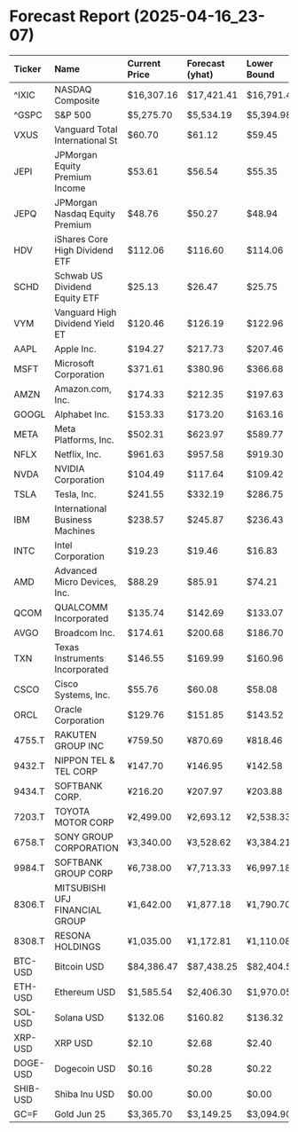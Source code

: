 # Forecast Report (2025-04-16_23-07)

| Ticker   | Name                            | Current Price   | Forecast (yhat)   | Lower Bound   | Upper Bound   | Alert   |
|:---------|:--------------------------------|:----------------|:------------------|:--------------|:--------------|:--------|
| ^IXIC    | NASDAQ Composite                | $16,307.16      | $17,421.41        | $16,791.49    | $18,046.40    | BUY     |
| ^GSPC    | S&P 500                         | $5,275.70       | $5,534.19         | $5,394.98     | $5,670.04     | BUY     |
| VXUS     | Vanguard Total International St | $60.70          | $61.12            | $59.45        | $62.95        | HOLD    |
| JEPI     | JPMorgan Equity Premium Income  | $53.61          | $56.54            | $55.35        | $57.85        | BUY     |
| JEPQ     | JPMorgan Nasdaq Equity Premium  | $48.76          | $50.27            | $48.94        | $51.56        | BUY     |
| HDV      | iShares Core High Dividend ETF  | $112.06         | $116.60           | $114.06       | $119.12       | BUY     |
| SCHD     | Schwab US Dividend Equity ETF   | $25.13          | $26.47            | $25.75        | $27.21        | BUY     |
| VYM      | Vanguard High Dividend Yield ET | $120.46         | $126.19           | $122.96       | $129.19       | BUY     |
| AAPL     | Apple Inc.                      | $194.27         | $217.73           | $207.46       | $228.34       | BUY     |
| MSFT     | Microsoft Corporation           | $371.61         | $380.96           | $366.68       | $394.97       | HOLD    |
| AMZN     | Amazon.com, Inc.                | $174.33         | $212.35           | $197.63       | $227.91       | BUY     |
| GOOGL    | Alphabet Inc.                   | $153.33         | $173.20           | $163.16       | $182.31       | BUY     |
| META     | Meta Platforms, Inc.            | $502.31         | $623.97           | $589.77       | $658.78       | BUY     |
| NFLX     | Netflix, Inc.                   | $961.63         | $957.58           | $919.30       | $995.81       | HOLD    |
| NVDA     | NVIDIA Corporation              | $104.49         | $117.64           | $109.42       | $125.61       | BUY     |
| TSLA     | Tesla, Inc.                     | $241.55         | $332.19           | $286.75       | $382.28       | BUY     |
| IBM      | International Business Machines | $238.57         | $245.87           | $236.43       | $255.41       | HOLD    |
| INTC     | Intel Corporation               | $19.23          | $19.46            | $16.83        | $22.08        | HOLD    |
| AMD      | Advanced Micro Devices, Inc.    | $88.29          | $85.91            | $74.21        | $97.52        | HOLD    |
| QCOM     | QUALCOMM Incorporated           | $135.74         | $142.69           | $133.07       | $152.56       | HOLD    |
| AVGO     | Broadcom Inc.                   | $174.61         | $200.68           | $186.70       | $214.85       | BUY     |
| TXN      | Texas Instruments Incorporated  | $146.55         | $169.99           | $160.96       | $179.14       | BUY     |
| CSCO     | Cisco Systems, Inc.             | $55.76          | $60.08            | $58.08        | $62.07        | BUY     |
| ORCL     | Oracle Corporation              | $129.76         | $151.85           | $143.52       | $161.01       | BUY     |
| 4755.T   | RAKUTEN GROUP INC               | ¥759.50         | ¥870.69           | ¥818.46       | ¥922.45       | BUY     |
| 9432.T   | NIPPON TEL & TEL CORP           | ¥147.70         | ¥146.95           | ¥142.58       | ¥151.42       | HOLD    |
| 9434.T   | SOFTBANK CORP.                  | ¥216.20         | ¥207.97           | ¥203.88       | ¥211.70       | SELL    |
| 7203.T   | TOYOTA MOTOR CORP               | ¥2,499.00       | ¥2,693.12         | ¥2,538.33     | ¥2,847.30     | BUY     |
| 6758.T   | SONY GROUP CORPORATION          | ¥3,340.00       | ¥3,528.62         | ¥3,384.21     | ¥3,687.18     | BUY     |
| 9984.T   | SOFTBANK GROUP CORP             | ¥6,738.00       | ¥7,713.33         | ¥6,997.18     | ¥8,450.46     | BUY     |
| 8306.T   | MITSUBISHI UFJ FINANCIAL GROUP  | ¥1,642.00       | ¥1,877.18         | ¥1,790.70     | ¥1,963.70     | BUY     |
| 8308.T   | RESONA HOLDINGS                 | ¥1,035.00       | ¥1,172.81         | ¥1,110.08     | ¥1,237.11     | BUY     |
| BTC-USD  | Bitcoin USD                     | $84,386.47      | $87,438.25        | $82,404.54    | $92,229.66    | HOLD    |
| ETH-USD  | Ethereum USD                    | $1,585.54       | $2,406.30         | $1,970.05     | $2,839.74     | BUY     |
| SOL-USD  | Solana USD                      | $132.06         | $160.82           | $136.32       | $184.30       | BUY     |
| XRP-USD  | XRP USD                         | $2.10           | $2.68             | $2.40         | $2.97         | BUY     |
| DOGE-USD | Dogecoin USD                    | $0.16           | $0.28             | $0.22         | $0.33         | BUY     |
| SHIB-USD | Shiba Inu USD                   | $0.00           | $0.00             | $0.00         | $0.00         | BUY     |
| GC=F     | Gold Jun 25                     | $3,365.70       | $3,149.25         | $3,094.90     | $3,206.72     | SELL    |